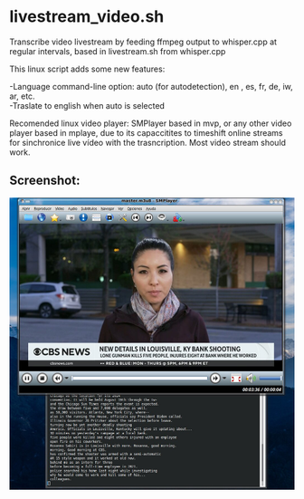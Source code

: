 # livestream_video.sh

Transcribe video livestream by feeding ffmpeg output to whisper.cpp at regular intervals, based in livestream.sh from whisper.cpp

This linux script adds some new features:

-Language command-line option: auto (for autodetection), en , es, fr, de, iw, ar, etc.  
-Traslate to english when auto is selected

Recomended linux video player: SMPlayer based in mvp, or any other video player based in mplaye, due to its capaccitites to timeshift online streams for sinchronice live vídeo with the trasncription. Most video stream should work.

## Screenshot:

![Screenshot](https://github.com/antor44/livestream_video/blob/main/whisper_TV.jpg)
